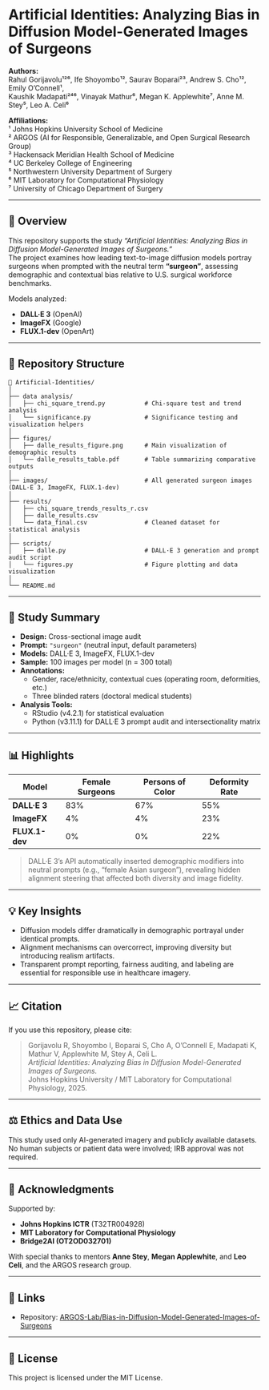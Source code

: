 # Artificial Identities: Analyzing Bias in Diffusion Model-Generated Images of Surgeons

**Authors:**  
Rahul Gorijavolu¹²⁶, Ife Shoyombo¹², Saurav Boparai²³, Andrew S. Cho¹², Emily O’Connell¹,  
Kaushik Madapati²⁴⁶, Vinayak Mathur⁶, Megan K. Applewhite⁷, Anne M. Stey⁵, Leo A. Celi⁶  

**Affiliations:**  
¹ Johns Hopkins University School of Medicine  
² ARGOS (AI for Responsible, Generalizable, and Open Surgical Research Group)  
³ Hackensack Meridian Health School of Medicine  
⁴ UC Berkeley College of Engineering  
⁵ Northwestern University Department of Surgery  
⁶ MIT Laboratory for Computational Physiology  
⁷ University of Chicago Department of Surgery  

---

## 🧩 Overview

This repository supports the study *“Artificial Identities: Analyzing Bias in Diffusion Model-Generated Images of Surgeons.”*  
The project examines how leading text-to-image diffusion models portray surgeons when prompted with the neutral term **“surgeon”**, assessing demographic and contextual bias relative to U.S. surgical workforce benchmarks.

Models analyzed:
- **DALL·E 3** (OpenAI)
- **ImageFX** (Google)
- **FLUX.1-dev** (OpenArt)

---

## 📂 Repository Structure

```
📁 Artificial-Identities/
│
├── data analysis/
│   ├── chi_square_trend.py           # Chi-square test and trend analysis
│   └── significance.py               # Significance testing and visualization helpers
│
├── figures/
│   ├── dalle_results_figure.png      # Main visualization of demographic results
│   └── dalle_results_table.pdf       # Table summarizing comparative outputs
│
├── images/                           # All generated surgeon images (DALL·E 3, ImageFX, FLUX.1-dev)
│
├── results/
│   ├── chi_square_trends_results_r.csv
│   ├── dalle_results.csv
│   └── data_final.csv                # Cleaned dataset for statistical analysis
│
├── scripts/
│   ├── dalle.py                      # DALL·E 3 generation and prompt audit script
│   └── figures.py                    # Figure plotting and data visualization
│
└── README.md
```

---

## 🔬 Study Summary

- **Design:** Cross-sectional image audit  
- **Prompt:** `"surgeon"` (neutral input, default parameters)  
- **Models:** DALL·E 3, ImageFX, FLUX.1-dev  
- **Sample:** 100 images per model (n = 300 total)  
- **Annotations:**  
  - Gender, race/ethnicity, contextual cues (operating room, deformities, etc.)  
  - Three blinded raters (doctoral medical students)  
- **Analysis Tools:**  
  - RStudio (v4.2.1) for statistical evaluation  
  - Python (v3.11.1) for DALL·E 3 prompt audit and intersectionality matrix  

---

## 📊 Highlights

| Model | Female Surgeons | Persons of Color | Deformity Rate |
|--------|-----------------|------------------|----------------|
| **DALL·E 3** | 83% | 67% | 55% |
| **ImageFX** | 4% | 4% | 23% |
| **FLUX.1-dev** | 0% | 0% | 22% |

> DALL·E 3’s API automatically inserted demographic modifiers into neutral prompts (e.g., “female Asian surgeon”), revealing hidden alignment steering that affected both diversity and image fidelity.

---

## 💡 Key Insights

- Diffusion models differ dramatically in demographic portrayal under identical prompts.  
- Alignment mechanisms can overcorrect, improving diversity but introducing realism artifacts.  
- Transparent prompt reporting, fairness auditing, and labeling are essential for responsible use in healthcare imagery.  

---

## 📈 Citation

If you use this repository, please cite:

> Gorijavolu R, Shoyombo I, Boparai S, Cho A, O’Connell E, Madapati K, Mathur V, Applewhite M, Stey A, Celi L.  
> *Artificial Identities: Analyzing Bias in Diffusion Model-Generated Images of Surgeons.*  
> Johns Hopkins University / MIT Laboratory for Computational Physiology, 2025.

---

## ⚖️ Ethics and Data Use

This study used only AI-generated imagery and publicly available datasets.  
No human subjects or patient data were involved; IRB approval was not required.

---

## 🤝 Acknowledgments

Supported by:
- **Johns Hopkins ICTR** (T32TR004928)  
- **MIT Laboratory for Computational Physiology**  
- **Bridge2AI (OT2OD032701)**  

With special thanks to mentors **Anne Stey**, **Megan Applewhite**, and **Leo Celi**, and the ARGOS research group.

---

## 🔗 Links

- Repository: [ARGOS-Lab/Bias-in-Diffusion-Model-Generated-Images-of-Surgeons](https://github.com/ARGOS-Lab/Bias-in-Diffusion-Model-Generated-Images-of-Surgeons)

---

## 🧾 License

This project is licensed under the MIT License.
